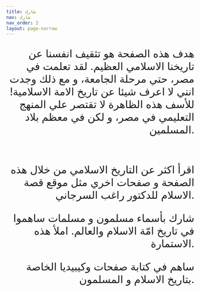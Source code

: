 ```yaml
---
title: شارك
nav: شارك
nav_order: 2
layout: page-narrow
---
```




<p style="text-align: right; font-size:2em">
هدف هذه الصفحة هو تثقيف انفسنا عن تاريخنا الاسلامي العظيم. لقد تعلمت في مصر، حتي مرحلة الجامعة، و مع ذلك وجدت انني لا اعرف شيئا عن تاريخ الامة الاسلامية!
للأسف هذه الظاهرة لا تقتصر علي المنهج التعليمي في مصر، و لكن في معظم بلاد المسلمين.
</p>
<br/>

<p style="text-align: right; font-size:2em">
اقرأ اكثر عن التاريخ الاسلامي من خلال هذه الصفحة و صفحات اخري مثل موقع قصة الاسلام للدكتور راغب السرجاني.
</p>

<p style="text-align: right; font-size:2em">
شارك بأسماء مسلمون و مسلمات ساهموا في تاريخ امّة الاسلام والعالم. املأ هذه الاستمارة.
</p>

<p style="text-align: right; font-size:2em">
ساهم في كتابة صفحات وكيبيديا الخاصة بتاريخ الاسلام و المسلمون.
</p>